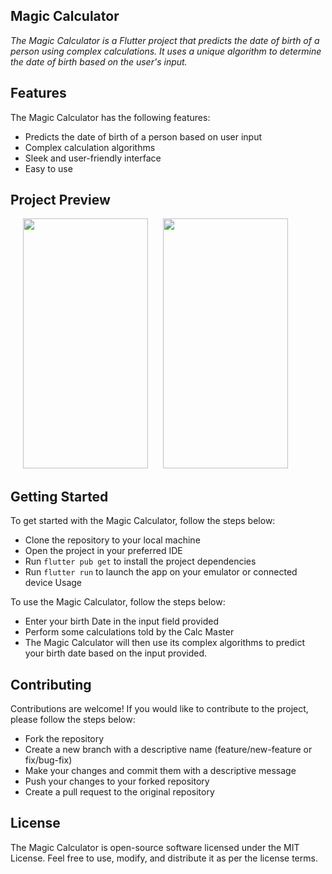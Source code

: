 ## Magic Calculator

_The Magic Calculator is a Flutter project that predicts the date of birth of a person using complex calculations. It uses a unique algorithm to determine the date of birth based on the user's input._

## Features
The Magic Calculator has the following features:

* Predicts the date of birth of a person based on user input
* Complex calculation algorithms
* Sleek and user-friendly interface
* Easy to use

## Project Preview 
 <p float="left">
<img src="https://user-images.githubusercontent.com/79778565/228429477-9fc4cb74-1898-406e-b2f0-df592a901798.jpeg"  width="200" height="400" hspace="20"/>
<img src="https://user-images.githubusercontent.com/79778565/228429515-5a648e37-7d85-4a09-9e67-6607035be60f.jpeg"  width="200" height="400"/>
</p>

## Getting Started
To get started with the Magic Calculator, follow the steps below:

* Clone the repository to your local machine
* Open the project in your preferred IDE
* Run `flutter pub get` to install the project dependencies
* Run `flutter run` to launch the app on your emulator or connected device
Usage

To use the Magic Calculator, follow the steps below:

* Enter your birth Date in the input field provided
* Perform some calculations told by the Calc Master
* The Magic Calculator will then use its complex algorithms to predict your birth date based on the input provided.

## Contributing
Contributions are welcome! If you would like to contribute to the project, please follow the steps below:

* Fork the repository
* Create a new branch with a descriptive name (feature/new-feature or fix/bug-fix)
* Make your changes and commit them with a descriptive message
* Push your changes to your forked repository
* Create a pull request to the original repository

## License
The Magic Calculator is open-source software licensed under the MIT License. Feel free to use, modify, and distribute it as per the license terms.
